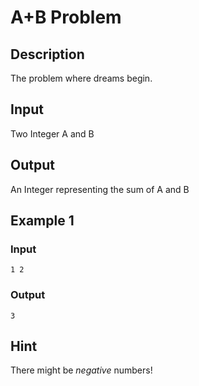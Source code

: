 # A+B Problem

## Description
The problem where dreams begin.

## Input
Two Integer A and B

## Output
An Integer representing the sum of A and B

## Example 1
### Input
```
1 2
```
### Output
```
3
```

## Hint
There might be *negative* numbers!

